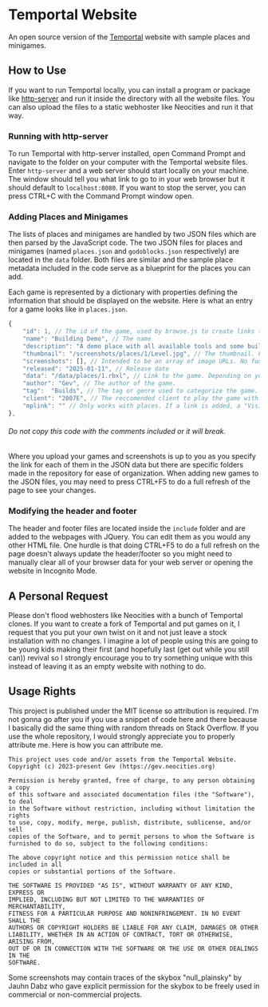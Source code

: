 # Temportal Website
 An open source version of the [Temportal](https://temportal.neocities.org) website with sample places and minigames.

## How to Use
If you want to run Temportal locally, you can install a program or package like [http-server](https://www.npmjs.com/package/http-server) and run it inside the directory with all the website files. You can also upload the files to a static webhoster like Neocities and run it that way.

### Running with http-server
To run Temportal with http-server installed, open Command Prompt and navigate to the folder on your computer with the Temportal website files. Enter `http-server` and a web server should start locally on your machine. The window should tell you what link to go to in your web browser but it should default to `localhost:8080`. If you want to stop the server, you can press CTRL+C with the Command Prompt window open.

### Adding Places and Minigames
The lists of places and minigames are handled by two JSON files which are then parsed by the JavaScript code. The two JSON files for places and minigames (named `places.json` and `godoblocks.json` respectively) are located in the `data` folder. Both files are similar and the sample place metadata included in the code serve as a blueprint for the places you can add. 

Each game is represented by a dictionary with properties defining the information that should be displayed on the website. Here is what an entry for a game looks like in `places.json`.
```javascript
{
	"id": 1, // The id of the game, used by browse.js to create links to the pages. 
	"name": "Building Demo", // The name
	"description": "A demo place with all available tools and some buildings.", // The description
	"thumbnail": "/screenshots/places/1/Level.jpg", // The thumbnail. For places, I use 440x350 and 320x240 for minigames.
	"screenshots": [], // Intended to be an array of image URLs. No function implemented.
	"released": "2025-01-11", // Release date
	"data": "/data/places/1.rbxl", // Link to the game. Depending on your hoster, you might need to upload the games somewhere else.
	"author": "Gev", // The author of the game.
	"tag":  "Builds", // The tag or genre used to categorize the game.
	"client": "2007E", // The reccomended client to play the game with. This has no effect on the pages for minigames.
	"mplink": "" // Only works with places. If a link is added, a "Visit Online" button will appear on the place's page.
},
```
###### Do not copy this code with the comments included or it will break. 

Where you upload your games and screenshots is up to you as you specify the link for each of them in the JSON data but there are specific folders made in the repository for ease of organization. When adding new games to the JSON files, you may need to press CTRL+F5 to do a full refresh of the page to see your changes.

### Modifying the header and footer
The header and footer files are located inside the `include` folder and are added to the webpages with JQuery. You can edit them as you would any other HTML file. One hurdle is that doing CTRL+F5 to do a full refresh on the page doesn't always update the header/footer so you might need to manually clear all of your browser data for your web server or opening the website in Incognito Mode.

## A Personal Request
Please don't flood webhosters like Neocities with a bunch of Temportal clones. If you want to create a fork of Temportal and put games on it, I request that you put your own twist on it and not just leave a stock installation with no changes. I imagine a lot of people using this are going to be young kids making their first (and hopefully last (get out while you still can)) revival so I strongly encourage you to try something unique with this instead of leaving it as an empty website with nothing to do.

## Usage Rights
This project is published under the MIT license so attribution is required. I'm not gonna go after you if you use a snippet of code here and there because I basically did the same thing with random threads on Stack Overflow. If you use the whole repository, I would strongly appreciate you to properly attribute me. Here is how you can attribute me.
```
This project uses code and/or assets from the Temportal Website.
Copyright (c) 2023-present Gev (https://gev.neocities.org)

Permission is hereby granted, free of charge, to any person obtaining a copy
of this software and associated documentation files (the "Software"), to deal
in the Software without restriction, including without limitation the rights
to use, copy, modify, merge, publish, distribute, sublicense, and/or sell
copies of the Software, and to permit persons to whom the Software is
furnished to do so, subject to the following conditions:

The above copyright notice and this permission notice shall be included in all
copies or substantial portions of the Software.

THE SOFTWARE IS PROVIDED "AS IS", WITHOUT WARRANTY OF ANY KIND, EXPRESS OR
IMPLIED, INCLUDING BUT NOT LIMITED TO THE WARRANTIES OF MERCHANTABILITY,
FITNESS FOR A PARTICULAR PURPOSE AND NONINFRINGEMENT. IN NO EVENT SHALL THE
AUTHORS OR COPYRIGHT HOLDERS BE LIABLE FOR ANY CLAIM, DAMAGES OR OTHER
LIABILITY, WHETHER IN AN ACTION OF CONTRACT, TORT OR OTHERWISE, ARISING FROM,
OUT OF OR IN CONNECTION WITH THE SOFTWARE OR THE USE OR OTHER DEALINGS IN THE
SOFTWARE.
```
Some screenshots may contain traces of the skybox "null_plainsky" by Jauhn Dabz who gave explicit permission for the skybox to be freely used in commercial or non-commercial projects.
